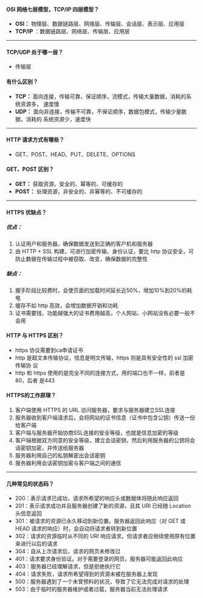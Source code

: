#### OSI 网络七层模型，TCP/IP 四层模型？

- **OSI：** 物理层、数据链路层、网络层、传输层、会话层、表示层、应用层
- **TCP/IP** ：数据链路层、网络层、传输层、应用层

---

#### TCP/UDP 处于哪一层？

- 传输层

#### 有什么区别？

- **TCP：** 面向连接，传输可靠，保证顺序，流模式，传输大量数据，消耗的系统资源多，	速度慢
- **UDP：** 面向非连接，传输不可靠，不保证顺序，数据包模式，传输少量数据，消耗的	系统资源少，速度快

---

#### HTTP 请求方式有哪些？

- GET、POST、HEAD、PUT、DELETE、OPTIONS

#### GET、POST 区别？

- **GET：** 获取资源，安全的、幂等的、可缓存的
- **POST：** 处理资源，非安全的、非幂等的、不可缓存的

---

#### HTTPS 优缺点？

##### 优点：

1. 认证用户和服务器，确保数据发送到正确的客户机和服务器
2. 由 HTTP + SSL 构建，可进行加密传输、身份认证，要比 http 协议安全，可防止数据在传输过程中被窃取、改变，确保数据的完整性

##### 缺点：
  
1. 握手阶段比较费时，会使页面的加载时间延长近50%，增加10%到20%的耗电
2. 缓存不如 http 高效，会增加数据开销和功耗
3. 证书需要钱，功能越强大的证书费用越高，个人网站、小网站没有必要一般不会用

#### HTTP 与 HTTPS 区别？

- https 协议需要到ca申请证书　　
- http 是超文本传输协议，信息是明文传输，https 则是具有安全性的 ssl 加密传输协	议
- http 和 https 使用的是完全不同的连接方式，用的端口也不一样，前者是80，后者	是443

#### HTTPS的工作原理？

1. 客户端使用 HTTPS 的 URL 访问服务器，要求与服务器建立SSL连接
2. 服务器收到客户端请求后，会将网站的证书信息（证书中包含公钥）传送一份给客户端
3. 客户端与服务器开始协商SSL连接的安全等级，也就是信息加密的等级
4. 客户端根据双方同意的安全等级，建立会话密钥，然后利用服务器的公钥将会话密钥加密，并传送给服务器
5. 服务器利用自己的私钥解密出会话密钥
6. 服务器利用会话密钥加密与客户端之间的通信

---

#### 几种常见的状态码？

- 200：表示请求已成功，请求所希望的响应头或数据体将随此响应返回
- 201：表示请求成功并且服务器创建了新的资源，且其 URI 已经随 Location 头信息返回
- 301：被请求的资源已永久移动到新位置。服务器返回此响应（对 GET 或 HEAD 请求的响应）时，会自动将请求者转到新位置
- 302：请求的资源临时从不同的 URI 响应请求，但请求者应继续使用原有位置来进行以后的请求
- 304：自从上次请求后，请求的网页未修改过
- 401：请求要求身份验证。对于需要登录的网页，服务器可能返回此响应
- 403：服务器已经理解请求，但是拒绝执行它
- 404：请求失败，请求所希望得到的资源未被在服务器上发现
- 500：服务器遇到了一个未曾预料的状况，导致了它无法完成对请求的处理
- 503：由于临时的服务器维护或者过载，服务器当前无法处理请求

